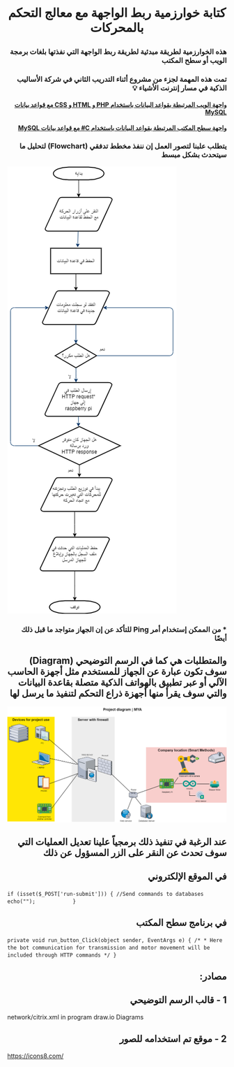 # <p align="center"> كتابة خوارزمية ربط الواجهة مع معالج التحكم بالمحركات </p>

### <div dir="rtl">  هذه الخوارزمية لطريقة مبدئية لطريقة ربط الواجهة التي نفذتها بلغات برمجة الويب أو سطح المكتب</div>
### <div dir="rtl"> تمت هذه المهمة لجزء من مشروع أثناء التدريب الثاني في شركة الأساليب الذكية في مسار إنترنت الأشياء 💡</div>

#### <div dir="rtl"> </div>

#### <p  dir="rtl"> [ واجهة الويب المرتبطة بقواعد البيانات باستخدام PHP و HTML و CSS  مع قواعد بيانات MySQL ](https://github.com/MohammadYAmmar/Robot-arm-with-a-camera/tree/main/Control%20panel%20for%20robot%20arm%20with%20database)</p>


#### <p dir="rtl"> [ واجهة سطح المكتب المرتبطة بقواعد البيانات باستخدام C#  مع قواعد بيانات MySQL ](https://github.com/MohammadYAmmar/A-control-panel-program-for-robot-arm-with-databases-for-Windows-devices-via-c-sharp)</p>



### <div dir="rtl">يتطلب علبنا لتصور العمل إن ننفذ مخطط تدفقي (Flowchart) لتحليل ما سيتحدث بشكل مبسط </div>


![much-a image](https://github.com/MohammadYAmmar/Robot-arm-with-a-camera/blob/main/Algorithm:%20Connecting%20interface%20to%20IoT/%D8%B5%D9%88%D8%B1%D8%A9%20%D9%84%D9%84%D9%85%D8%AE%D8%B7%D8%B7%20%D8%A7%D9%84%D8%AA%D8%AF%D9%81%D9%82%D9%8A.png) 


### <div dir="rtl">* من الممكن إستخدام أمر Ping للتأكد عن إن الجهاز متواجد ما قبل ذلك أيضًا </div>



## <div dir="rtl">والمتطلبات هي كما في الرسم التوضيحي (Diagram) سوف تكون عبارة عن الجهاز للمستخدم مثل أجهزة الحاسب الآلي أو عبر تطبيق بالهواتف الذكية متصلة بقاعدة البيانات والتي سوف يقرأ منها أجهزة ذراع التحكم لتنفيذ ما يرسل لها</div>

![much-a image](https://github.com/MohammadYAmmar/Robot-arm-with-a-camera/blob/main/Algorithm:%20Connecting%20interface%20to%20IoT/Image%20of%20project%20diagram.png) 

## <div dir="rtl">عند الرغبة في تنفيذ ذلك برمجياً علينا تعديل العمليات التي سوف تحدث عن النقر على الزر المسؤول عن ذلك </div>

## <div dir="rtl">في الموقع الإلكتروني </div>

`if (isset($_POST['run-submit'])) {
	//Send commands to databases
	echo("");			
		}`


## <div dir="rtl">في برنامج سطح المكتب </div>
`private void run_button_Click(object sender, EventArgs e)
        {
            /*
             * Here the bot communication for transmission and motor movement will be included through HTTP commands
             */
        }`


## <div dir="rtl">مصادر: </div>

## <div dir="rtl">1 - قالب الرسم التوضيحي </div>

network/citrix.xml in program draw.io Diagrams

## <div dir="rtl">2 - موقع تم استخدامه للصور</div>

https://icons8.com/
